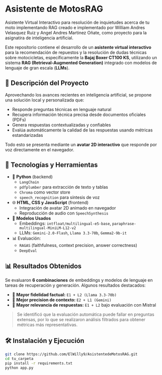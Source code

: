 # Asistente de MotosRAG
Asistente Virtual Interactivo para resolución de inquietudes acerca de tu moto implementando RAG creado e implementado por William Andres Velasquez Ruiz y Angel Andres Martinez Oñate, como proyecto para la asignatira de inteligencia artificial.


Este repositorio contiene el desarrollo de un **asistente virtual interactivo** para la recomendación de repuestos y la resolución de dudas técnicas sobre motocicletas, específicamente la **Bajaj Boxer CT100 KS**, utilizando un sistema **RAG (Retrieval-Augmented Generation)** integrado con modelos de lenguaje de gran escala (**LLMs**).

## 🚀 Descripción del Proyecto

Aprovechando los avances recientes en inteligencia artificial, se propone una solución local y personalizada que:

- Responde preguntas técnicas en lenguaje natural
- Recupera información técnica precisa desde documentos oficiales (PDFs)
- Genera respuestas contextualizadas y confiables
- Evalúa automáticamente la calidad de las respuestas usando métricas estandarizadas

Todo esto se presenta mediante un **avatar 2D interactivo** que responde por voz directamente en el navegador.

## 🧩 Tecnologías y Herramientas

- 🐍 **Python** (backend)
  - `LangChain`
  - `pdfplumber` para extracción de texto y tablas
  - `Chroma` como vector store
  - `speech_recognition` para síntesis de voz
- 🌐 **HTML, CSS y JavaScript** (frontend)
  - Integración de avatar 2D animado en navegador
  - Reproducción de audio con `SpeechSynthesis`
- 🤖 **Modelos Usados**
  - Embeddings: `intfloat/multilingual-e5-base`, `paraphrase-multilingual-MiniLM-L12-v2`
  - LLMs: `Gemini-2.0-Flash`, `Llama 3.3-70b`, `Gemma2-9b-it`
- 📊 Evaluación:
  - `RAGAS` (faithfulness, context precision, answer correctness)
  - `DeepEval`

## 📊 Resultados Obtenidos

Se evaluaron **6 combinaciones** de embeddings y modelos de lenguaje en tareas de recuperación y generación. Algunos resultados destacados:

- 📌 **Mayor fidelidad factual:** `E1 + L2 (Llama 3.3-70b)`
- 📌 **Mejor precision de contexto:** `E2 + L1 (Gemini)`
- 📌 **Mayor relevancia de respuestas:** `E1 + L2` bajo evaluación con Mistral

> Se identificó que la evaluación automática puede fallar en preguntas extensas, por lo que se realizaron análisis filtrados para obtener métricas más representativas.

## 🛠 Instalación y Ejecución

```bash
git clone https://github.com/ElWilly9/AsistentedeMotosRAG.git
cd tu_carpeta
pip install -r requirements.txt
python app.py


